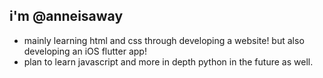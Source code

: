 ## i'm @anneisaway

- mainly learning html and css through developing a website! but also developing an iOS flutter app!
- plan to learn javascript and more in depth python in the future as well.

